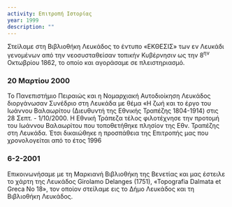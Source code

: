 ```yaml
---
activity: Επιτροπή Ιστορίας
year: 1999
description: ""
---
```


Στείλαμε στη Βιβλιοθήκη Λευκάδος το έντυπο «ΕΚΘΕΣΙΣ» των εν Λευκάδι γενομένων από την νεοσυσταθείσαν τοπικήν Κυβέρνησιν ως την 8<sup>ην</sup> Οκτωβρίου 1862, το οποίο και αγοράσαμε σε πλειστηριασμό.

### 20 Μαρτίου 2000

Το Πανεπιστήμιο Πειραιώς και η Νομαρχιακή Αυτοδιοίκηση Λευκάδος διοργάνωσαν Συνέδριο στη Λευκάδα με θέμα «Η ζωή και το έργο του Ιωάννου Βαλαωρίτου \(Διευθυντή της Εθνικής Τραπέζης 1804-1914\) στις 28 Σεπτ. - 1/10/2000. Η Εθνική Τράπεζα τέλος φιλοτέχνησε την προτομή του Ιωάννου Βαλαωρίτου που τοποθετήθηκε πλησίον της Εθν. Τραπέζης στη Λευκάδα. Έτσι δικαιώθηκε η προσπάθεια της Επιτροπής μας που χρονολογείται από το έτος 1996

### 6-2-2001

Επικοινωνήσαμε με τη Μαρκιανή Βιβλιοθήκη της Βενετίας και μας έστειλε το χάρτη της Λευκάδος Girolamo Delanges \(1751\), «Topografia Dalmata et Greca No 18», τον οποίον στείλαμε εις το Δήμο Λευκάδος και τη Βιβλιοθήκη Λευκάδος.

